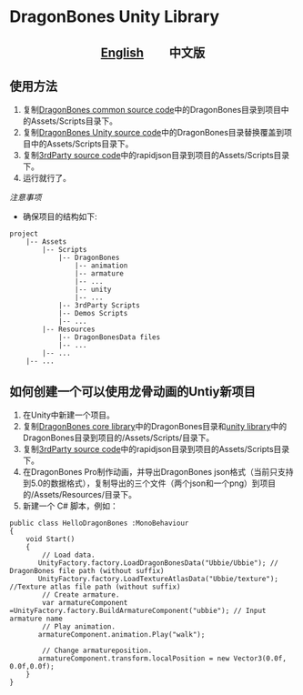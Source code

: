 # DragonBones Unity Library

<p align="center">
<h2 align="center"><a href="./README.md">English</a>          中文版</h2>
</p>


## 使用方法

1. 复制[DragonBones common source code](../DragonBones/src/)中的DragonBones目录到项目中的Assets/Scripts目录下。
2. 复制[DragonBones Unity source code](./src/)中的DragonBones目录替换覆盖到项目中的Assets/Scripts目录下。
3. 复制[3rdParty source code](../3rdParty/)中的rapidjson目录到项目的Assets/Scripts目录下。
4. 运行就行了。

*注意事项*
* 确保项目的结构如下:
```
project
    |-- Assets
        |-- Scripts
            |-- DragonBones
                |-- animation
                |-- armature
                |-- ...
                |-- unity
                |-- ...
            |-- 3rdParty Scripts
            |-- Demos Scripts
            |-- ...
        |-- Resources
            |-- DragonBonesData files
            |-- ...
        |-- ...
    |-- ...
```

## 如何创建一个可以使用龙骨动画的Untiy新项目

1. 在Unity中新建一个项目。
2. 复制[DragonBones core library](../DragonBones/src/)中的DragonBones目录和[unity library](./src/)中的DragonBones目录到项目的/Assets/Scripts/目录下。
3. 复制[3rdParty source code](../3rdParty/)中的rapidjson目录到项目的Assets/Scripts目录下。
4. 在DragonBones Pro制作动画，并导出DragonBones json格式（当前只支持到5.0的数据格式），复制导出的三个文件（两个json和一个png）到项目的/Assets/Resources/目录下。
5. 新建一个 C# 脚本，例如：
```
public class HelloDragonBones :MonoBehaviour
{
    void Start()
    {
        // Load data.
       UnityFactory.factory.LoadDragonBonesData("Ubbie/Ubbie"); // DragonBones file path (without suffix)
       UnityFactory.factory.LoadTextureAtlasData("Ubbie/texture"); //Texture atlas file path (without suffix) 
        // Create armature.
        var armatureComponent =UnityFactory.factory.BuildArmatureComponent("ubbie"); // Input armature name
        // Play animation.
       armatureComponent.animation.Play("walk");
        
        // Change armatureposition.
       armatureComponent.transform.localPosition = new Vector3(0.0f, 0.0f,0.0f);
    }
}
```
